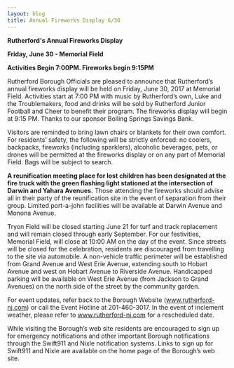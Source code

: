 ```yaml
---
layout: blog
title: Annual Fireworks Display 6/30
---
```


**Rutherford's Annual Fireworks Display**

**Friday, June 30 - Memorial Field**

**Activities Begin 7:00PM. Fireworks begin 9:15PM**

Rutherford Borough Officials are pleased to announce that Rutherford’s annual fireworks display will be held on Friday, June 30, 2017 at Memorial Field. Activities start at 7:00 PM with music by Rutherford’s own, Luke and the Troublemakers, food and drinks will be sold by Rutherford Junior Football and Cheer to benefit their program.  The fireworks display will begin at 9:15 PM.  Thanks to our sponsor Boiling Springs Savings Bank.
 
Visitors are reminded to bring lawn chairs or blankets for their own comfort. For residents’ safety, the following will be strictly enforced: no coolers, backpacks, fireworks (including sparklers), alcoholic beverages, pets, or drones will be permitted at the fireworks display or on any part of Memorial Field.  Bags will be subject to search. 
 
**A reunification meeting place for lost children has been designated at the fire truck with the green flashing light stationed at the intersection of Darwin and Yahara Avenues.** Those attending the fireworks should advise all in their party of the reunification site in the event of separation from their group. Limited port-a-john facilities will be available at Darwin Avenue and Monona Avenue.
 
Tryon Field will be closed starting June 21 for turf and track replacement and will remain closed through early September.  For our festivities, Memorial Field, will close at 10:00 AM on the day of the event. Since streets will be closed for the celebration, residents are discouraged from travelling to the site via automobile.  A non-vehicle traffic perimeter will be established from Grand Avenue and West Erie Avenue, extending south to Hobart Avenue and west on Hobart Avenue to Riverside Avenue.  Handicapped parking will be available on West Erie Avenue (from Jackson to Grand Avenues) on the north side of the street by the community garden. 
 
For event updates, refer back to the Borough Website (www.rutherford-nj.com) or call the Event Hotline at 201-460-3017.  In the event of inclement weather, please refer to www.rutherford-nj.com for a rescheduled date. 

While visiting the Borough’s web site residents are encouraged to sign up for emergency notifications and other important Borough notifications through the Swift911 and Nixle notification systems. Links to sign up for Swift911 and Nixle are available on the home page of the Borough’s web site.
